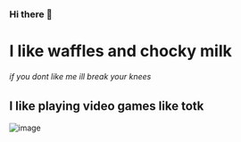 ### Hi there 👋

# I like waffles and chocky milk 
###### if you dont like me ill break your knees
## I like playing video games like totk
![image](https://github.com/sluush1/sluush1/assets/104214467/46c5ac7b-aca8-49ee-9bdd-8764f1be3c0b)
